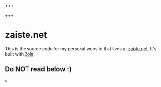 
+++

+++
# zaiste.net

This is the source code for my personal website that lives at [zaiste.net](https://zaiste.net). It's built with [Zola](https://www.getzola.org/).


## Do NOT read below :)

```
s
```
